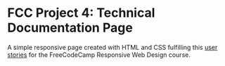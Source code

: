 # FCC Project 4: Technical Documentation Page
 
 A simple responsive page created with HTML and CSS fulfilling this [user stories](https://www.freecodecamp.org/learn/responsive-web-design/responsive-web-design-projects/build-a-technical-documentation-page) for the FreeCodeCamp Responsive Web Design course.
